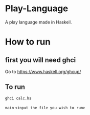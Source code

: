 # Play-Language
A play language made in Haskell.

# How to run
## first you will need ghci 
Go to https://www.haskell.org/ghcup/


## To run
``
ghci calc.hs
``

``
main
``
``
<input the file you wish to run>
``


